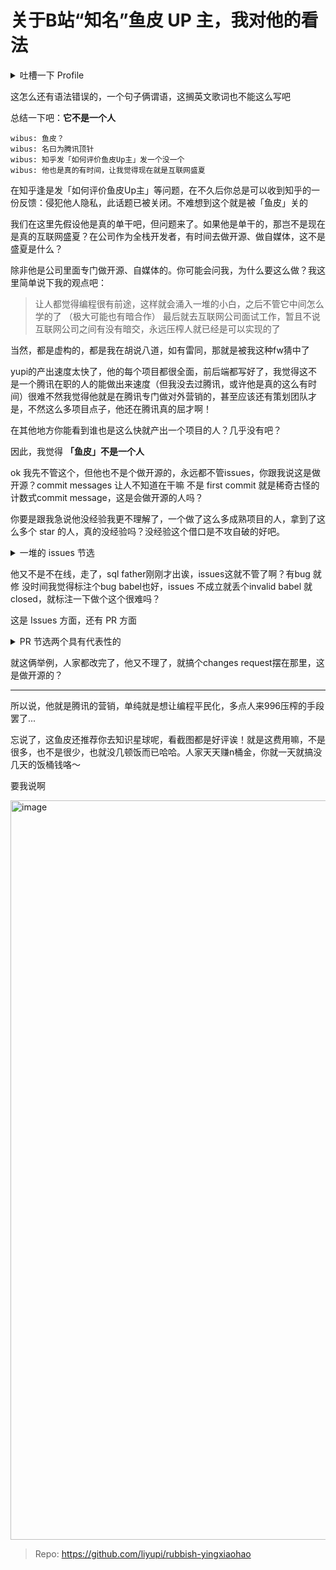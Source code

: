 # 关于B站“知名”鱼皮 UP 主，我对他的看法

<details>
  <summary>吐槽一下 Profile</summary>
  <img width="387" alt="image" src="https://user-images.githubusercontent.com/62133302/200162966-595acf8c-ba45-4927-a7a1-9965d0bea89b.png">
</details>

这怎么还有语法错误的，一个句子俩谓语，这搁英文歌词也不能这么写吧


总结一下吧：**它不是一个人**

```
wibus: 鱼皮？
wibus: 名曰为腾讯顶针
wibus: 知乎发「如何评价鱼皮Up主」发一个没一个
wibus: 他也是真的有时间，让我觉得现在就是互联网盛夏
```

在知乎逢是发「如何评价鱼皮Up主」等问题，在不久后你总是可以收到知乎的一份反馈：侵犯他人隐私，此话题已被关闭。不难想到这个就是被「鱼皮」关的

我们在这里先假设他是真的单干吧，但问题来了。如果他是单干的，那岂不是现在是真的互联网盛夏？在公司作为全栈开发者，有时间去做开源、做自媒体，这不是盛夏是什么？

除非他是公司里面专门做开源、自媒体的。你可能会问我，为什么要这么做？我这里简单说下我的观点吧：

> 让人都觉得编程很有前途，这样就会涌入一堆的小白，之后不管它中间怎么学的了 （极大可能也有暗合作） 最后就去互联网公司面试工作，暂且不说互联网公司之间有没有暗交，永远压榨人就已经是可以实现的了

当然，都是虚构的，都是我在胡说八道，如有雷同，那就是被我这种fw猜中了

yupi的产出速度太快了，他的每个项目都很全面，前后端都写好了，我觉得这不是一个腾讯在职的人的能做出来速度（但我没去过腾讯，或许他是真的这么有时间）很难不然我觉得他就是在腾讯专门做对外营销的，甚至应该还有策划团队才是，不然这么多项目点子，他还在腾讯真的屈才啊！

在其他地方你能看到谁也是这么快就产出一个项目的人？几乎没有吧？

因此，我觉得 **「鱼皮」不是一个人**

ok 我先不管这个，但他也不是个做开源的，永远都不管issues，你跟我说这是做开源？commit messages 让人不知道在干嘛 不是 first commit 就是稀奇古怪的计数式commit message，这是会做开源的人吗？

你要是跟我急说他没经验我更不理解了，一个做了这么多成熟项目的人，拿到了这么多个 star 的人，真的没经验吗？没经验这个借口是不攻自破的好吧。

<details>
  <summary>一堆的 issues 节选</summary>
  
<img width="600" alt="501c041194f336077ca5db3795043633" src="https://user-images.githubusercontent.com/62133302/200162226-a51c4229-307e-40a5-945e-aab141ca86c7.png">

> URL: https://github.com/liyupi/sql-father-frontend-public/issues
  
  
</details>

他又不是不在线，走了，sql father刚刚才出诶，issues这就不管了啊？有bug 就修 没时间我觉得标注个bug babel也好，issues 不成立就丢个invalid babel 就 closed，就标注一下做个这个很难吗？

这是 Issues 方面，还有 PR 方面

<details>
  <summary>PR 节选两个具有代表性的</summary>
  
<img width="600" alt="165f2801324f5822de08bd37220ae4df" src="https://user-images.githubusercontent.com/62133302/200162297-9437d190-7eb2-40cf-b56f-14e2705f016a.png">

> - https://github.com/liyupi/yuindex/pull/52
> - https://github.com/liyupi/yuindex/pull/56
  
  
</details>

就这俩举例，人家都改完了，他又不理了，就搞个changes request摆在那里，这是做开源的？

---

所以说，他就是腾讯的营销，单纯就是想让编程平民化，多点人来996压榨的手段罢了...

忘说了，这鱼皮还推荐你去知识星球呢，看截图都是好评诶！就是这费用嘛，不是很多，也不是很少，也就没几顿饭而已哈哈。人家天天赚n桶金，你就一天就搞没几天的饭桶钱咯～

要我说啊

<img width="1183" alt="image" src="https://user-images.githubusercontent.com/62133302/200162896-11f476a3-8998-49b2-b08a-d36bff12900d.png">

> Repo: https://github.com/liyupi/rubbish-yingxiaohao

